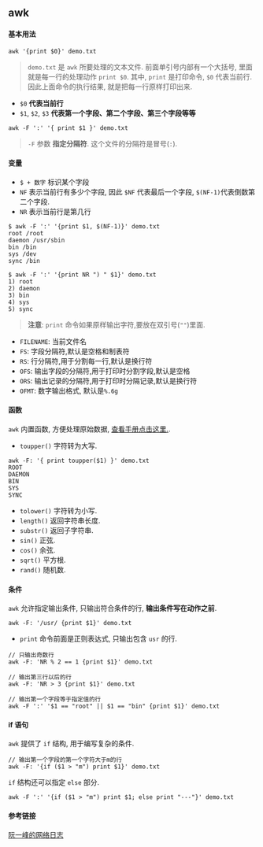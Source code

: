 ## awk

#### 基本用法

```shell
awk '{print $0}' demo.txt
```

> `demo.txt` 是 `awk` 所要处理的文本文件. 
> 前面单引号内部有一个大括号, 里面就是每一行的处理动作 `print $0`. 
> 其中, `print` 是打印命令, `$0` 代表当前行.
> 因此上面命令的执行结果, 就是把每一行原样打印出来.

* `$0` **代表当前行**
*  `$1`, `$2`, `$3` **代表第一个字段、第二个字段、第三个字段等等**

```shell
awk -F ':' '{ print $1 }' demo.txt
```

> `-F` 参数 **指定分隔符**. 这个文件的分隔符是冒号(`:`).

#### 变量

* `$ + 数字` 标识某个字段
* `NF` 表示当前行有多少个字段, 因此 `$NF` 代表最后一个字段, `$(NF-1)`代表倒数第二个字段.
* `NR` 表示当前行是第几行

```shell
$ awk -F ':' '{print $1, $(NF-1)}' demo.txt
root /root
daemon /usr/sbin
bin /bin
sys /dev
sync /bin

$ awk -F ':' '{print NR ") " $1}' demo.txt
1) root
2) daemon
3) bin
4) sys
5) sync
```

> **注意**: `print` 命令如果原样输出字符,要放在双引号(`""`)里面.

* `FILENAME`: 当前文件名
* `FS`: 字段分隔符,默认是空格和制表符
* `RS`: 行分隔符,用于分割每一行,默认是换行符
* `OFS`: 输出字段的分隔符,用于打印时分割字段,默认是空格
* `ORS`: 输出记录的分隔符,用于打印时分隔记录,默认是换行符
* `OFMT`: 数字输出格式, 默认是`%.6g`

#### 函数

`awk` 内置函数, 方便处理原始数据, [查看手册点击这里.](https://www.gnu.org/software/gawk/manual/html_node/Built_002din.html#Built_002din).

* `toupper()` 字符转为大写.

```shell
awk -F: '{ print toupper($1) }' demo.txt
ROOT
DAEMON
BIN
SYS
SYNC
```

* `tolower()` 字符转为小写.
* `length()` 返回字符串长度.
* `substr()` 返回子字符串.
* `sin()` 正弦.
* `cos()` 余弦.
* `sqrt()` 平方根.
* `rand()` 随机数.

#### 条件

`awk` 允许指定输出条件, 只输出符合条件的行, **输出条件写在动作之前**.

```shell
awk -F: '/usr/ {print $1}' demo.txt
```

* `print` 命令前面是正则表达式, 只输出包含 `usr` 的行.

```shell
// 只输出奇数行
awk -F: 'NR % 2 == 1 {print $1}' demo.txt

// 输出第三行以后的行
awk -F: 'NR > 3 {print $1}' demo.txt

// 输出第一个字段等于指定值的行
awk -F ':' '$1 == "root" || $1 == "bin" {print $1}' demo.txt
```

#### if 语句

`awk` 提供了 `if` 结构, 用于编写复杂的条件.

```shell
// 输出第一个字段的第一个字符大于m的行
awk -F: '{if ($1 > "m") print $1}' demo.txt
```

`if` 结构还可以指定 `else` 部分.

```shell
awk -F ':' '{if ($1 > "m") print $1; else print "---"}' demo.txt
```

#### 参考链接

[阮一峰的网络日志](http://www.ruanyifeng.com/blog/2018/11/awk.html)